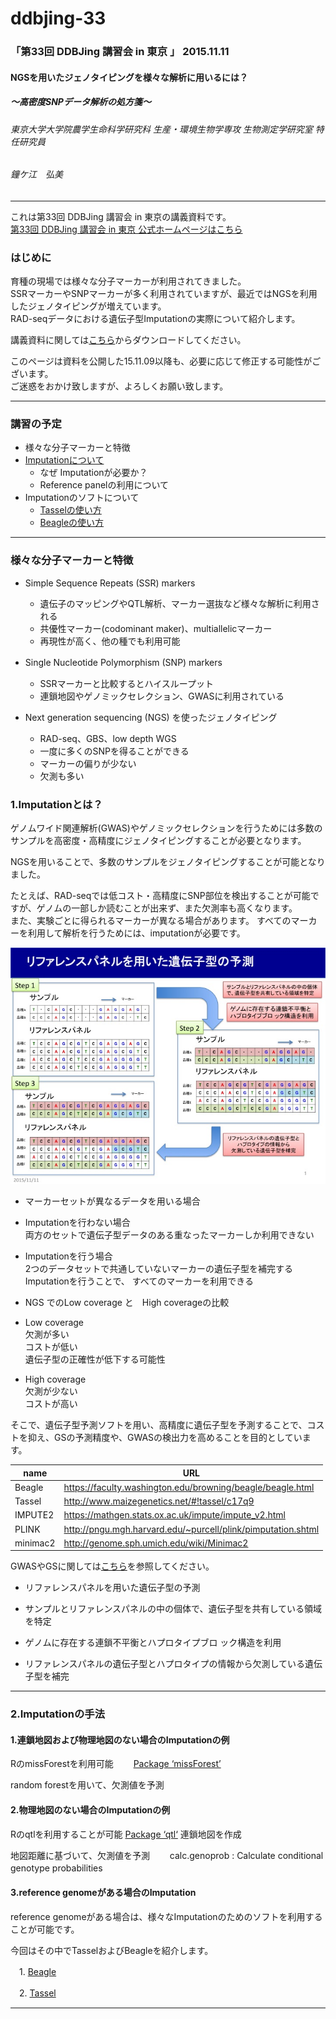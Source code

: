 # ddbjing-33

### 「第33回 DDBJing 講習会 in 東京 」 2015.11.11

#### NGSを用いたジェノタイピングを様々な解析に用いるには？
#####         ～高密度SNPデータ解析の処方箋～  
###### 東京大学大学院農学生命科学研究科 生産・環境生物学専攻 生物測定学研究室 特任研究員  
###### 鐘ケ江　弘美  

***

これは第33回 DDBJing 講習会 in 東京の講義資料です。  
[第33回 DDBJing 講習会 in 東京 公式ホームページはこちら](http://www.ddbj.nig.ac.jp/ddbjing/ddbjing-33.html)

### はじめに
育種の現場では様々な分子マーカーが利用されてきました。  
SSRマーカーやSNPマーカーが多く利用されていますが、最近ではNGSを利用したジェノタイピングが増えています。  
RAD-seqデータにおける遺伝子型Imputationの実際について紹介します。

講義資料に関しては[こちら](https://drive.google.com/file/d/0B-NbQqcD0i0nM0pQMzd5RnQwU2c/view?usp=sharing)からダウンロードしてください。

このページは資料を公開した15.11.09以降も、必要に応じて修正する可能性がございます。  
ご迷惑をおかけ致しますが、よろしくお願い致します。

***
### 講習の予定
- 様々な分子マーカーと特徴
- [Imputationについて](https://github.com/hkanegae/ddbjing-33#1imputationとは)  
  - なぜ Imputationが必要か？
  - Reference panelの利用について
- Imputationのソフトについて  
  - [Tasselの使い方](https://github.com/hkanegae/ddbjing-33/blob/master/Tassel.md)
  - [Beagleの使い方](https://github.com/hkanegae/ddbjing-33/blob/master/Beagle.md)

***
### 様々な分子マーカーと特徴
- Simple Sequence Repeats (SSR) markers

  - 遺伝子のマッピングやQTL解析、マーカー選抜など様々な解析に利用される
  - 共優性マーカー(codominant maker)、multiallelicマーカー
  - 再現性が高く、他の種でも利用可能　　


- Single Nucleotide Polymorphism (SNP) markers　　

  - SSRマーカーと比較するとハイスループット　　
  - 連鎖地図やゲノミックセレクション、GWASに利用されている　　


- Next generation sequencing (NGS) を使ったジェノタイピング　　

  - RAD-seq、GBS、low depth WGS
  - 一度に多くのSNPを得ることができる
  - マーカーの偏りが少ない
  - 欠測も多い



### 1.Imputationとは？  

ゲノムワイド関連解析(GWAS)やゲノミックセレクションを行うためには多数のサンプルを高密度・高精度にジェノタイピングすることが必要となります。  

NGSを用いることで、多数のサンプルをジェノタイピングすることが可能となりました。  

たとえば、RAD­-seqでは低コスト・高精度にSNP部位を検出することが可能ですが、ゲノムの一部しか読むことが出来ず、また欠測率も高くなります。  
また、実験ごとに得られるマーカーが異なる場合があります。
すべてのマーカーを利用して解析を行うためには、imputationが必要です。　

![alt text](https://github.com/hkanegae/ddbjing-33/blob/master/imputation.jpg)

- マーカーセットが異なるデータを用いる場合  

 - Imputationを行わない場合  
 両方のセットで遺伝子型データのある重なったマーカーしか利用できない  

 - Imputationを行う場合  
 2つのデータセットで共通していないマーカーの遺伝子型を補完するImputationを行うことで、
すべてのマーカーを利用できる

- NGS でのLow coverage と　High coverageの比較　　

 - Low coverage  
  欠測が多い  
  コストが低い  
	遺伝子型の正確性が低下する可能性　　

 - High coverage  
  欠測が少ない  
  コストが高い

そこで、遺伝子型予測ソフトを用い、高精度に遺伝子型を予測することで、コストを抑え、GSの予測精度や、GWASの検出力を高めることを目的としています。

| name     | URL                                                          |
|----------|--------------------------------------------------------------|
| Beagle   | https://faculty.washington.edu/browning/beagle/beagle.html   |
| Tassel   | http://www.maizegenetics.net/#!tassel/c17q9                  |
| IMPUTE2  | https://mathgen.stats.ox.ac.uk/impute/impute_v2.html         |
| PLINK    | http://pngu.mgh.harvard.edu/~purcell/plink/pimputation.shtml |
| minimac2 | http://genome.sph.umich.edu/wiki/Minimac2                    |

GWASやGSに関しては[こちら](http://papaya.ab.a.u-tokyo.ac.jp/sandbox/groups/iwata/wiki/984fd/attachments/1a879/ikushu2012f_ws_iwata_01.pdf?sessionID=af156069a86ea9d33c904040aab88011998880ee)を参照してください。

 - リファレンスパネルを用いた遺伝子型の予測  

  - サンプルとリファレンスパネルの中の個体で、遺伝子型を共有している領域を特定  
  - ゲノムに存在する連鎖不平衡とハプロタイプブロ ック構造を利用  
  - リファレンスパネルの遺伝子型とハプロタイプの情報から欠測している遺伝子型を補完

***
### 2.Imputationの手法  

#### 1.連鎖地図および物理地図のない場合のImputationの例  


RのmissForestを利用可能　　
  [Package ‘missForest’](https://cran.r-project.org/web/packages/missForest/missForest.pdf)　　

random forestを用いて、欠測値を予測

#### 2.物理地図のない場合のImputationの例  

Rのqtlを利用することが可能
[Package ‘qtl‘](http://www.rqtl.org/manual/qtl-manual.pdf)
連鎖地図を作成　　

地図距離に基づいて、欠測値を予測　　
calc.genoprob  : Calculate conditional genotype probabilities　　


#### 3.reference genomeがある場合のImputation　　

reference genomeがある場合は、様々なImputationのためのソフトを利用することが可能です。　　

今回はその中でTasselおよびBeagleを紹介します。  

　1.
  [Beagle](https://github.com/hkanegae/ddbjing-33/blob/master/Beagle.md)

　2.
  [Tassel](https://github.com/hkanegae/ddbjing-33/blob/master/Tassel.md)
  ***


　　
